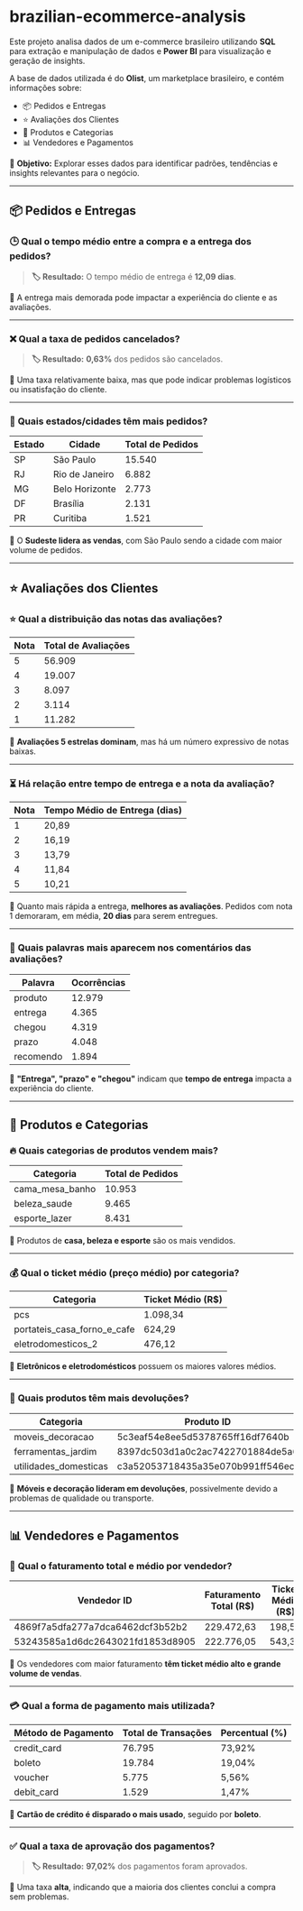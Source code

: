 # **brazilian-ecommerce-analysis**
Este projeto analisa dados de um e-commerce brasileiro utilizando **SQL** para extração e manipulação de dados e **Power BI** para visualização e geração de insights.  

A base de dados utilizada é do **Olist**, um marketplace brasileiro, e contém informações sobre:
- 📦 Pedidos e Entregas  
- ⭐ Avaliações dos Clientes  
- 🛒 Produtos e Categorias  
- 📊 Vendedores e Pagamentos  

📌 **Objetivo:** Explorar esses dados para identificar padrões, tendências e insights relevantes para o negócio.

---

## **📦 Pedidos e Entregas**

### 🕒 **Qual o tempo médio entre a compra e a entrega dos pedidos?**
> **🏷️ Resultado:** O tempo médio de entrega é **12,09 dias**.  

📌 A entrega mais demorada pode impactar a experiência do cliente e as avaliações.

---

### ❌ **Qual a taxa de pedidos cancelados?**
> **🏷️ Resultado:** **0,63%** dos pedidos são cancelados.  

📌 Uma taxa relativamente baixa, mas que pode indicar problemas logísticos ou insatisfação do cliente.

---

### 📍 **Quais estados/cidades têm mais pedidos?**
| Estado | Cidade               | Total de Pedidos |
|--------|----------------------|------------------|
| SP     | São Paulo            | 15.540          |
| RJ     | Rio de Janeiro       | 6.882           |
| MG     | Belo Horizonte       | 2.773           |
| DF     | Brasília             | 2.131           |
| PR     | Curitiba             | 1.521           |

📌 O **Sudeste lidera as vendas**, com São Paulo sendo a cidade com maior volume de pedidos.

---

## **⭐ Avaliações dos Clientes**

### ⭐ **Qual a distribuição das notas das avaliações?**
| Nota | Total de Avaliações |
|------|---------------------|
| 5    | 56.909             |
| 4    | 19.007             |
| 3    | 8.097              |
| 2    | 3.114              |
| 1    | 11.282             |

📌 **Avaliações 5 estrelas dominam**, mas há um número expressivo de notas baixas.

---

### ⏳ **Há relação entre tempo de entrega e a nota da avaliação?**
| Nota | Tempo Médio de Entrega (dias) |
|------|------------------------------|
| 1    | 20,89                        |
| 2    | 16,19                        |
| 3    | 13,79                        |
| 4    | 11,84                        |
| 5    | 10,21                        |

📌 Quanto mais rápida a entrega, **melhores as avaliações**. Pedidos com nota 1 demoraram, em média, **20 dias** para serem entregues.

---

### 📝 **Quais palavras mais aparecem nos comentários das avaliações?**
| Palavra  | Ocorrências |
|----------|------------|
| produto  | 12.979     |
| entrega  | 4.365      |
| chegou   | 4.319      |
| prazo    | 4.048      |
| recomendo| 1.894      |

📌 **"Entrega", "prazo" e "chegou"** indicam que **tempo de entrega** impacta a experiência do cliente.

---

## **🛒 Produtos e Categorias**

### 🔥 **Quais categorias de produtos vendem mais?**
| Categoria                | Total de Pedidos |
|--------------------------|------------------|
| cama_mesa_banho         | 10.953           |
| beleza_saude            | 9.465            |
| esporte_lazer           | 8.431            |

📌 Produtos de **casa, beleza e esporte** são os mais vendidos.

---

### 💰 **Qual o ticket médio (preço médio) por categoria?**
| Categoria                                    | Ticket Médio (R$) |
|----------------------------------------------|-------------------|
| pcs                                          | 1.098,34         |
| portateis_casa_forno_e_cafe                  | 624,29           |
| eletrodomesticos_2                           | 476,12           |

📌 **Eletrônicos e eletrodomésticos** possuem os maiores valores médios.

---

### 🔄 **Quais produtos têm mais devoluções?**
| Categoria               | Produto ID                          | Devoluções |
|-------------------------|------------------------------------|------------|
| moveis_decoracao       | 5c3eaf54e8ee5d5378765ff16df7640b  | 6          |
| ferramentas_jardim     | 8397dc503d1a0c2ac7422701884de5a6  | 6          |
| utilidades_domesticas  | c3a52053718435a35e070b991ff546ec  | 5          |

📌 **Móveis e decoração lideram em devoluções**, possivelmente devido a problemas de qualidade ou transporte.

---

## **📊 Vendedores e Pagamentos**

### 💸 **Qual o faturamento total e médio por vendedor?**
| Vendedor ID                           | Faturamento Total (R$) | Ticket Médio (R$) |
|----------------------------------------|----------------------|-------------------|
| 4869f7a5dfa277a7dca6462dcf3b52b2       | 229.472,63          | 198,51           |
| 53243585a1d6dc2643021fd1853d8905       | 222.776,05          | 543,36           |

📌 Os vendedores com maior faturamento **têm ticket médio alto e grande volume de vendas**.

---

### 💳 **Qual a forma de pagamento mais utilizada?**
| Método de Pagamento | Total de Transações | Percentual (%) |
|---------------------|--------------------|---------------|
| credit_card        | 76.795             | 73,92%        |
| boleto             | 19.784             | 19,04%        |
| voucher            | 5.775              | 5,56%         |
| debit_card         | 1.529              | 1,47%         |

📌 **Cartão de crédito é disparado o mais usado**, seguido por **boleto**.

---

### ✅ **Qual a taxa de aprovação dos pagamentos?**
> **🏷️ Resultado:** **97,02%** dos pagamentos foram aprovados.  

📌 Uma taxa **alta**, indicando que a maioria dos clientes conclui a compra sem problemas.
